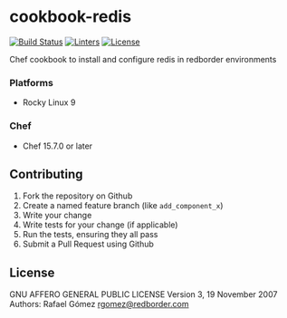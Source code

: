 # cookbook-redis

[![Build Status][build-shield]][build-url]
[![Linters][linters-shield]][linters-url]
[![License][license-shield]][license-url]

<!-- Badges -->
[build-shield]: https://github.com/redBorder/cookbook-redis/actions/workflows/rpm.yml/badge.svg?branch=master
[build-url]: https://github.com/redBorder/cookbook-redis/actions/workflows/rpm.yml?query=branch%3Amaster
[linters-shield]: https://github.com/redBorder/cookbook-redis/actions/workflows/lint.yml/badge.svg?event=push
[linters-url]: https://github.com/redBorder/cookbook-redis/actions/workflows/lint.yml
[license-shield]: https://img.shields.io/badge/license-AGPLv3-blue.svg
[license-url]: https://github.com/cookbook-redis/blob/HEAD/LICENSE

Chef cookbook to install and configure redis in redborder environments

### Platforms

- Rocky Linux 9

### Chef

- Chef 15.7.0 or later

## Contributing

1. Fork the repository on Github
2. Create a named feature branch (like `add_component_x`)
3. Write your change
4. Write tests for your change (if applicable)
5. Run the tests, ensuring they all pass
6. Submit a Pull Request using Github

## License

GNU AFFERO GENERAL PUBLIC LICENSE Version 3, 19 November 2007
Authors: Rafael Gómez <rgomez@redborder.com>